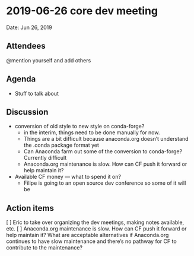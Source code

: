 # 2019-06-26 core dev meeting

Date: Jun 26, 2019

## Attendees

@mention yourself and add others

## Agenda

- Stuff to talk about

## Discussion

- conversion of old style to new style on conda-forge?
  - in the interim, things need to be done manually for now.
  - Things are a bit difficult because anaconda.org doesn’t understand the .conda package format yet
  - Can Anaconda farm out some of the conversion to conda-forge? Currently difficult
  - Anaconda.org maintenance is slow. How can CF push it forward or help maintain it?
- Available CF money — what to spend it on?
  - Filipe is going to an open source dev conference so some of it will be

## Action items

[ ] Eric to take over organizing the dev meetings, making notes available, etc.
[ ] Anaconda.org maintenance is slow. How can CF push it forward or help maintain it? What are acceptable alternatives if Anaconda.org continues to have slow maintenance and there’s no pathway for CF to contribute to the maintenance?
